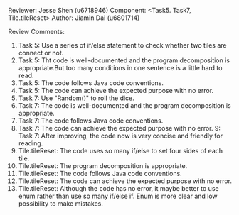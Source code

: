 Reviewer: Jesse Shen (u6718946)
Component: <Task5. Task7, Tile.tileReset>
Author: Jiamin Dai (u6801714)

Review Comments:

1. Task 5: Use a series of if/else statement to check whether two tiles are connect or not.
2. Task 5: Tht code is well-documented and the program decomposition is appropriate.But too many conditions in one sentence is a little hard to read.
3. Task 5: The code follows Java code conventions.
4. Task 5: The code can achieve the expected purpose with no error.
5. Task 7: Use "Random()" to roll the dice.
6. Task 7: The code is well-documented and the program decomposition is appropriate.
7. Task 7: The code follows Java code conventions.
8. Task 7: The code can achieve the expected purpose with no error.
9: Task 7: After improving, the code now is very concise and friendly for reading.
10. Tile.tileReset: The code uses so many if/else to set four sides of each tile.
11. Tile.tileReset: The program decomposition is appropriate.
12. Tile.tileReset: The code follows Java code conventions.
13. Tile.tileReset: The code can achieve the expected purpose with no error.
14. Tile.tileReset: Although the code has no error, it maybe better to use enum rather than use so many if/else if. Enum is more clear and low possibility to make mistakes.